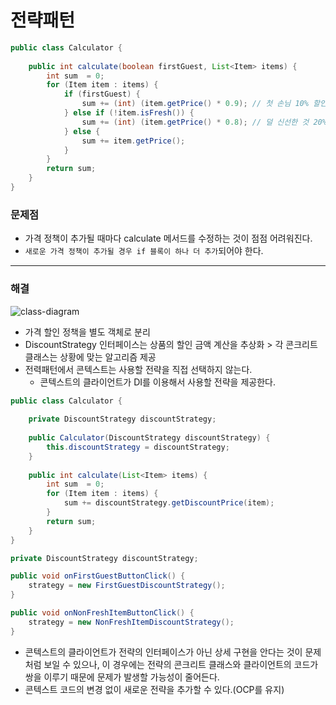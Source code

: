 # 전략패턴
```java
public class Calculator {
    
    public int calculate(boolean firstGuest, List<Item> items) {
        int sum  = 0;
        for (Item item : items) {
            if (firstGuest) {
                sum += (int) (item.getPrice() * 0.9); // 첫 손님 10% 할인
            } else if (!item.isFresh()) {
                sum += (int) (item.getPrice() * 0.8); // 덜 신선한 것 20% 할인
            } else {
                sum += item.getPrice();
            }
        }
        return sum;
    }
}
```
### 문제점
- 가격 정책이 추가될 때마다 calculate 메서드를 수정하는 것이 점점 어려워진다.
- `새로운 가격 정책이 추가될 경우 if 블록이 하나 더 추가`되어야 한다.
---
### 해결
![class-diagram](http://www.plantuml.com/plantuml/proxy?src=https://raw.githubusercontent.com/wkdehdlr/TIL/main/uml/strategy.puml)
- 가격 할인 정책을 별도 객체로 분리
- DiscountStrategy 인터페이스는 상품의 할인 금액 계산을 추상화 > 각 콘크리트 클래스는 상황에 맞는 알고리즘 제공
- 전력패턴에서 콘텍스트는 사용할 전략을 직접 선택하지 않는다.
    - 콘텍스트의 클라이언트가 DI를 이용해서 사용할 전략을 제공한다.
```java
public class Calculator {
    
    private DiscountStrategy discountStrategy;
    
    public Calculator(DiscountStrategy discountStrategy) {
        this.discountStrategy = discountStrategy;
    }
    
    public int calculate(List<Item> items) {
        int sum  = 0;
        for (Item item : items) {
            sum += discountStrategy.getDiscountPrice(item);
        }
        return sum;
    }
}
```
```java
private DiscountStrategy discountStrategy;

public void onFirstGuestButtonClick() {
    strategy = new FirstGuestDiscountStrategy();
}

public void onNonFreshItemButtonClick() {
    strategy = new NonFreshItemDiscountStrategy();
}
```
- 콘텍스트의 클라이언트가 전략의 인터페이스가 아닌 상세 구현을 안다는 것이 문제처럼 보일 수 있으나,
  이 경우에는 전략의 콘크리트 클래스와 클라이언트의 코드가 쌍을 이루기 때문에 문제가 발생할 가능성이 줄어든다.
- 콘텍스트 코드의 변경 없이 새로운 전략을 추가할 수 있다.(OCP를 유지)